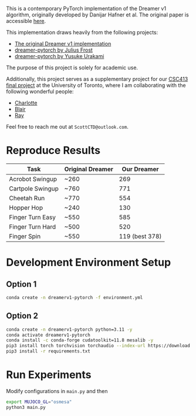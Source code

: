 This is a contemporary PyTorch implementation of the Dreamer v1 algorithm, originally
developed by Danijar Hafner et al. The original paper is
accessible [here](https://danijar.com/project/dreamer/).

This implementation draws heavily from the following projects:

- [The original Dreamer v1 implementation](https://github.com/danijar/dreamer)
- [dreamer-pytorch by Julius Frost](https://github.com/juliusfrost/dreamer-pytorch)
- [dreamer-pytorch by Yusuke Urakami](https://github.com/yusukeurakami/dreamer-pytorch)

The purpose of this project is solely for academic use.

Additionally, this project serves as a supplementary project for
our [CSC413 final project](https://github.com/csc413-project/csc413-project) at the
University of Toronto, where I am collaborating with the following wonderful people:

- [Charlotte](https://github.com/CharlotteChenyy)
- [Blair](https://github.com/blairyeung)
- [Ray](https://github.com/Lei-Tin)

Feel free to reach me out at `ScottCTD@outlook.com`.

# Reproduce Results

| Task             | Original Dreamer | Our Dreamer    |
|------------------|------------------|----------------|
| Acrobot Swingup  | ~260             | 269            |
| Cartpole Swingup | ~760             | 771            |
| Cheetah Run      | ~770             | 554            |
| Hopper Hop       | ~240             | 130            |
| Finger Turn Easy | ~550             | 585            |
| Finger Turn Hard | ~500             | 520            |
| Finger Spin      | ~550             | 119 (best 378) |

# Development Environment Setup

## Option 1

```bash
conda create -n dreamerv1-pytorch -f environment.yml
```

## Option 2

```bash
conda create -n dreamerv1-pytorch python=3.11 -y
conda activate dreamerv1-pytorch
conda install -c conda-forge cudatoolkit=11.8 mesalib -y
pip3 install torch torchvision torchaudio --index-url https://download.pytorch.org/whl/cu118
pip3 install -r requirements.txt
```

# Run Experiments

Modify configurations in `main.py` and then

```bash
export MUJOCO_GL="osmesa"
python3 main.py
```
